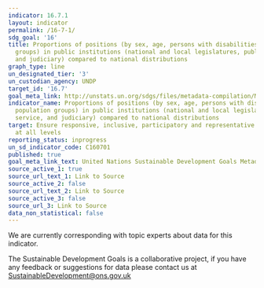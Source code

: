 ```yaml
---
indicator: 16.7.1
layout: indicator
permalink: /16-7-1/
sdg_goal: '16'
title: Proportions of positions (by sex, age, persons with disabilities and population
  groups) in public institutions (national and local legislatures, public service,
  and judiciary) compared to national distributions
graph_type: line
un_designated_tier: '3'
un_custodian_agency: UNDP
target_id: '16.7'
goal_meta_link: http://unstats.un.org/sdgs/files/metadata-compilation/Metadata-Goal-16.pdf
indicator_name: Proportions of positions (by sex, age, persons with disabilities and
  population groups) in public institutions (national and local legislatures, public
  service, and judiciary) compared to national distributions
target: Ensure responsive, inclusive, participatory and representative decision-making
  at all levels
reporting_status: inprogress
un_sd_indicator_code: C160701
published: true
goal_meta_link_text: United Nations Sustainable Development Goals Metadata (pdf 1361kB)
source_active_1: true
source_url_text_1: Link to Source
source_active_2: false
source_url_text_2: Link to Source
source_active_3: false
source_url_3: Link to Source
data_non_statistical: false
---
```


We are currently corresponding with topic experts about data for this indicator. 

The Sustainable Development Goals is a collaborative project, if you have any feedback or suggestions for data please contact us at <SustainableDevelopment@ons.gov.uk>  

